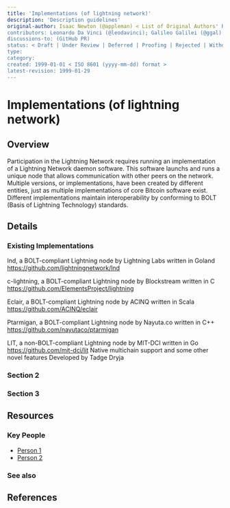 ```yaml
---
title: 'Implementations (of lightning network)'
description: 'Description guidelines'
original-author: Isaac Newton (@appleman) < List of Original Authors' Real Name and Github; email address optional >
contributors: Leonardo Da Vinci (@leodavinci); Galileo Galilei (@ggal) < List of contributors -- Real Name + Github; email optional >
discussions-to: (GitHub PR)
status: < Draft | Under Review | Deferred | Proofing | Rejected | Withdrawn | Accepted | Superseded>
type:
category:
created: 1999-01-01 < ISO 8601 (yyyy-mm-dd) format >
latest-revision: 1999-01-29
---
```


# Implementations \(of lightning network\)

<!-- Use the same title outlined above -->

## Overview

<!--

"If you can't explain it simply, you don't understand it well enough." A couple sentences of non-technical, simple jargon.

(~240 characters)

-->
Participation in the Lightning Network requires running an implementation of a Lightning Network daemon software. This software launchs and runs a unique node that allows communication with other peers on the network. Multiple versions, or implementations, have been created by different entities, just as multiple implementations of core Bitcoin software exist. Different implementations maintain interoperability by conforming to BOLT (Basis of Lightning Technology) standards. 


## Details

<!--
Use this space to explain the protocol, concept, or project. This might include sections such as: Functionality, Features, or Requirements.

Use bullet points, diagrams, code snippets (you can use markdown), etc.

Each section should be >300 words -- and try to keep the article under 5 sections. For extended discussion, link to resources or create another page.

-->

### Existing Implementations

lnd, a BOLT-compliant Lightning node by Lightning Labs written in Goland
https://github.com/lightningnetwork/lnd

c-lightning, a BOLT-compliant Lightning node by Blockstream written in C
https://github.com/ElementsProject/lightning

Eclair, a BOLT-compliant Lightning node by ACINQ written in Scala
https://github.com/ACINQ/eclair

Ptarmigan, a BOLT-compliant Lightning node by Nayuta.co written in C++
https://github.com/nayutaco/ptarmigan

LIT, a non-BOLT-compliant Lightning node by MIT-DCI written in Go
https://github.com/mit-dci/lit
Native multichain support and some other novel features
Developed by Tadge Dryja


### Section 2

### Section 3

## Resources

### Key People

<!-- List individuals that are integral to the project / feature / have helped in development. References to this section can be made in the earlier section of the post.

e.x. Satashi Nakomoto or Vitalik Buterin

-->

* [Person 1]()
* [Person 2]()

### See also
<!--

Add any external links in this section (that were not explicitly referenced in the content above).

e.x. Documentation sites, forums, publications

-->
## References

<!--

Cite all resources used in this section.

[See Wikipedia's citation guide.](https://en.wikipedia.org/wiki/Wikipedia:Citing_sources)

Our citation guide is a WIP.

-->
